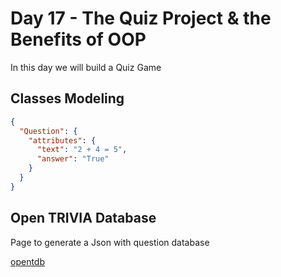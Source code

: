 # Day 17 - The Quiz Project & the Benefits of OOP

In this day we will build a Quiz Game


## Classes Modeling

````json
{
  "Question": {
    "attributes": {
      "text": "2 + 4 = 5",
      "answer": "True"
    }
  }
}
````
## Open TRIVIA Database

Page to generate a Json with question database

[opentdb](https://opentdb.com/)